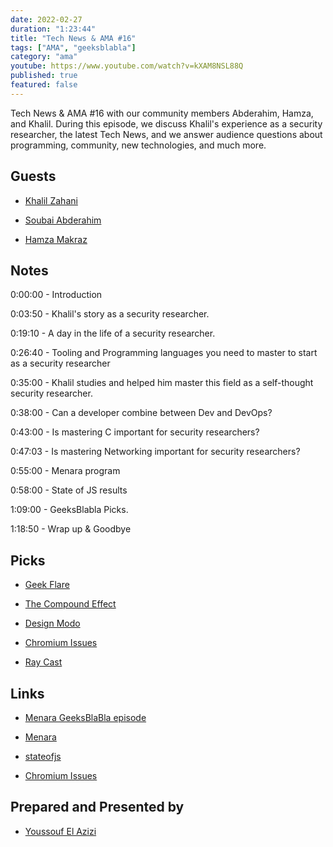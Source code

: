 ```yaml
---
date: 2022-02-27
duration: "1:23:44"
title: "Tech News & AMA #16"
tags: ["AMA", "geeksblabla"]
category: "ama"
youtube: https://www.youtube.com/watch?v=kXAM8NSL88Q
published: true
featured: false
---
```


Tech News & AMA #16 with our community members Abderahim, Hamza, and Khalil. During this episode, we discuss Khalil's experience as a security researcher, the latest Tech News, and we answer audience questions about programming, community, new technologies, and much more.

## Guests

- [Khalil Zahani](https://twitter.com/Khalil_Zhani)

- [Soubai Abderahim](https://soubai.me)

- [Hamza Makraz](https://web.facebook.com/MakrazHamza)

## Notes

0:00:00 - Introduction

0:03:50 - Khalil's story as a security researcher.

0:19:10 - A day in the life of a security researcher.

0:26:40 - Tooling and Programming languages you need to master to start as a security researcher

0:35:00 - Khalil studies and helped him master this field as a self-thought security researcher.

0:38:00 - Can a developer combine between Dev and DevOps?

0:43:00 - Is mastering C important for security researchers?

0:47:03 - Is mastering Networking important for security researchers?

0:55:00 - Menara program

0:58:00 - State of JS results

1:09:00 - GeeksBlabla Picks.

1:18:50 - Wrap up & Goodbye

## Picks

- [Geek Flare](​https://geekflare.com/)

- [The Compound Effect](https://www.amazon.com/Compound-Effect-Darren-Hardy/dp/159315724X)

- [Design Modo](​https://designmodo.com/)

- [Chromium Issues](https://bugs.chromium.org/p/chromium/issues/list?q=label%3ASecurity_Severity-High&can=1)

- [Ray Cast](https://www.raycast.com/)

## Links

- [Menara GeeksBlaBla episode](https://www.youtube.com/watch?v=lrUgCaZyUBc)

- [Menara](https://manara.tech/our-program)

- [stateofjs](https://stateofjs.com/)

- [Chromium Issues](https://bugs.chromium.org/p/chromium/issues/list?q=label%3ASecurity_Severity-High&can=1)

## Prepared and Presented by

- [Youssouf El Azizi](https://elazizi.com/)
